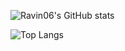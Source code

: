 ![Ravin06's GitHub stats](https://github-readme-stats.vercel.app/api?username=Ravin06&show_icons=true&theme=radical)

![Top Langs](https://github-readme-stats.vercel.app/api/top-langs/?username=Ravin06&layout=compact)



